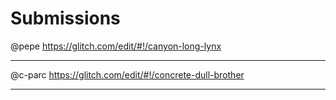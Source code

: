 # Submissions

@pepe https://glitch.com/edit/#!/canyon-long-lynx

---

@c-parc https://glitch.com/edit/#!/concrete-dull-brother

---
